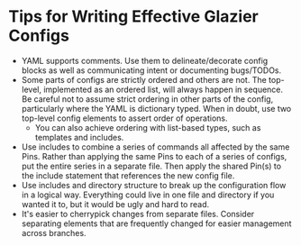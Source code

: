 # Tips for Writing Effective Glazier Configs

<!--* freshness: { owner: 'winops-imaging' reviewed: '2021-10-13' } *-->

*   YAML supports comments. Use them to delineate/decorate config blocks as well
    as communicating intent or documenting bugs/TODOs.
*   Some parts of configs are strictly ordered and others are not. The
    top-level, implemented as an ordered list, will always happen in sequence.
    Be careful not to assume strict ordering in other parts of the config,
    particularly where the YAML is dictionary typed. When in doubt, use two
    top-level config elements to assert order of operations.
    *   You can also achieve ordering with list-based types, such as templates
        and includes.
*   Use includes to combine a series of commands all affected by the same Pins.
    Rather than applying the same Pins to each of a series of configs, put the
    entire series in a separate file. Then apply the shared Pin(s) to the
    include statement that references the new config file.
*   Use includes and directory structure to break up the configuration flow in a
    logical way. Everything could live in one file and directory if you wanted
    it to, but it would be ugly and hard to read.
*   It's easier to cherrypick changes from separate files. Consider separating
    elements that are frequently changed for easier management across branches.
